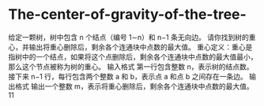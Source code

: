 # The-center-of-gravity-of-the-tree-
给定一颗树，树中包含 n 个结点（编号 1∼n）和 n−1 条无向边。  请你找到树的重心，并输出将重心删除后，剩余各个连通块中点数的最大值。  重心定义：重心是指树中的一个结点，如果将这个点删除后，剩余各个连通块中点数的最大值最小，那么这个节点被称为树的重心。  输入格式 第一行包含整数 n，表示树的结点数。  接下来 n−1 行，每行包含两个整数 a 和 b，表示点 a 和点 b 之间存在一条边。  输出格式 输出一个整数 m，表示将重心删除后，剩余各个连通块中点数的最大值。 
11
